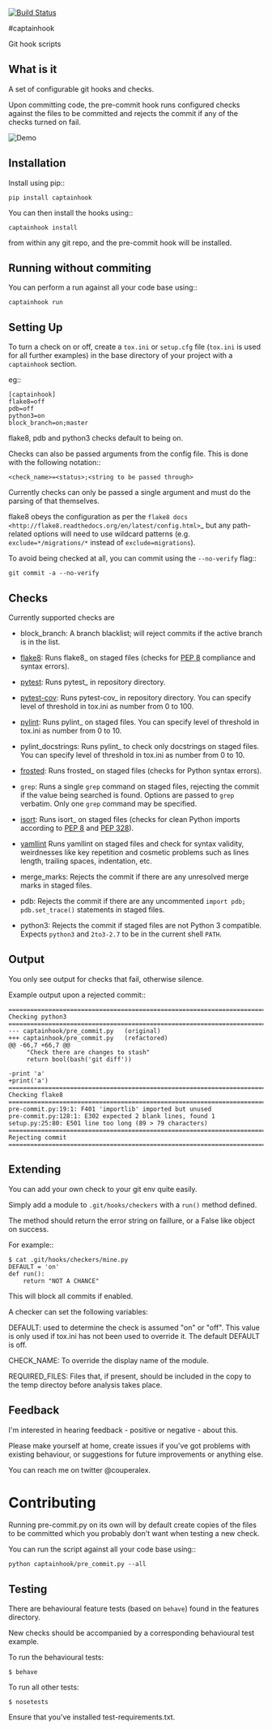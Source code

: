 [![Build Status](https://travis-ci.org/alexcouper/captainhook.svg?branch=master)](https://travis-ci.org/alexcouper/captainhook)


#captainhook

Git hook scripts

## What is it

A set of configurable git hooks and checks.

Upon committing code, the pre-commit hook runs configured checks against the
files to be committed and rejects the commit if any of the checks turned on fail.

![Demo](http://f.cl.ly/items/3H0a1q2b090q2s2N3N2m/demo2.gif)

## Installation

Install using pip::

    pip install captainhook

You can then install the hooks using::

    captainhook install

from within any git repo, and the pre-commit hook will be installed.

## Running without commiting

You can perform a run against all your code base using::

    captainhook run


## Setting Up

To turn a check on or off, create a ``tox.ini`` or ``setup.cfg`` file (``tox.ini`` is used for all further examples)
in the base directory of your project with a ``captainhook`` section.

eg::


    [captainhook]
    flake8=off
    pdb=off
    python3=on
    block_branch=on;master


flake8, pdb and python3 checks default to being on.

Checks can also be passed arguments from the config file. This is done with
the following notation::

    <check_name>=<status>;<string to be passed through>

Currently checks can only be passed a single argument and must do the parsing
of that themselves.

flake8 obeys the configuration as per the
`flake8 docs <http://flake8.readthedocs.org/en/latest/config.html>`_ but any
path-related options will need to use wildcard patterns (e.g.
`exclude=*/migrations/*` instead of `exclude=migrations`).

To avoid being checked at all, you can commit using the ``--no-verify`` flag::

    git commit -a --no-verify


## Checks

Currently supported checks are

- block_branch: A branch blacklist; will reject commits if the active branch is
  in the list.

- [flake8](https://pypi.python.org/pypi/flake8): 
  Runs flake8_ on staged files (checks for [PEP 8](https://www.python.org/dev/peps/pep-0008/)
  compliance and syntax errors).

- [pytest](http://pytest.org/latest/):
  Runs pytest_ in repository directory.

- [pytest-cov](https://pypi.python.org/pypi/pytest-cov):
  Runs pytest-cov_ in repository directory.
  You can specify level of threshold in tox.ini as number from 0 to 100.

- [pylint](http://www.pylint.org/):
  Runs pylint_ on staged files. You can specify level of threshold
  in tox.ini as number from 0 to 10.

- pylint_docstrings: Runs pylint_ to check only docstrings on staged files.
  You can specify level of threshold in tox.ini as number from 0 to 10.

- [frosted](https://pypi.python.org/pypi/frosted): 
  Runs frosted_ on staged files (checks for Python syntax errors).

- ``grep``: Runs a single ``grep`` command on staged files, rejecting the
  commit if the value being searched is found. Options are passed to ``grep``
  verbatim. Only one ``grep`` command may be specified.

- [isort](https://pypi.python.org/pypi/isort):
  Runs isort_ on staged files (checks for clean Python imports according
  to [PEP 8](https://www.python.org/dev/peps/pep-0008/) and 
  [PEP 328](https://www.python.org/dev/peps/pep-0328/)).

- [yamllint](https://pypi.python.org/pypi/yamllint)
  Runs yamllint on staged files and check for syntax validity, weirdnesses
  like key repetition and cosmetic problems such as lines length, trailing
  spaces, indentation, etc.

- merge_marks: Rejects the commit if there are any unresolved merge marks in
  staged files.

- pdb: Rejects the commit if there are any uncommented ``import pdb;
  pdb.set_trace()`` statements in staged files.

- python3: Rejects the commit if staged files are not Python 3 compatible.
  Expects ``python3`` and ``2to3-2.7`` to be in the current shell ``PATH``.

## Output

You only see output for checks that fail, otherwise silence.

Example output upon a rejected commit::


    ===============================================================================
    Checking python3
    ===============================================================================
    --- captainhook/pre_commit.py   (original)
    +++ captainhook/pre_commit.py   (refactored)
    @@ -66,7 +66,7 @@
         "Check there are changes to stash"
         return bool(bash('git diff'))

    -print 'a'
    +print('a')
    ===============================================================================
    Checking flake8
    ===============================================================================
    pre-commit.py:19:1: F401 'importlib' imported but unused
    pre-commit.py:128:1: E302 expected 2 blank lines, found 1
    setup.py:25:80: E501 line too long (89 > 79 characters)
    ===============================================================================
    Rejecting commit
    ===============================================================================


## Extending

You can add your own check to your git env quite easily.

Simply add a module to ``.git/hooks/checkers`` with a ``run()`` method defined.

The method should return the error string on faillure, or a False like object
on success.

For example::

    $ cat .git/hooks/checkers/mine.py
    DEFAULT = 'on'
    def run():
        return "NOT A CHANCE"

This will block all commits if enabled.

A checker can set the following variables:

DEFAULT: used to determine the check is assumed "on" or "off". This value is
only used if tox.ini has not been used to override it. The default DEFAULT is
off.

CHECK_NAME: To override the display name of the module.

REQUIRED_FILES: Files that, if present, should be included in the copy to the
temp directoy before analysis takes place.

## Feedback

I'm interested in hearing feedback - positive or negative - about this.

Please make yourself at home, create issues if you've got problems with existing behaviour, or suggestions for future improvements or anything else.

You can reach me on twitter @couperalex.

# Contributing

Running pre-commit.py on its own will by default create copies of the files to
be committed which you probably don't want when testing a new check.

You can run the script against all your code base using::

    python captainhook/pre_commit.py --all


## Testing

There are behavioural feature tests (based on ``behave``) found in the features
directory.

New checks should be accompanied by a corresponding behavioural test example.

To run the behavioural tests:

    $ behave

To run all other tests:

    $ nosetests

Ensure that you've installed test-requirements.txt.
